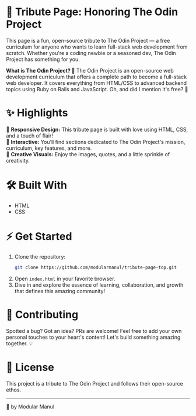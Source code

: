 # 🌟 Tribute Page: Honoring The Odin Project

This page is a fun, open-source tribute to The Odin Project — a free curriculum for anyone who wants to learn full-stack web development from scratch. Whether you're a coding newbie or a seasoned dev, The Odin Project has something for you.

**What is The Odin Project? 🤔**
The Odin Project is an open-source web development curriculum that offers a complete path to become a full-stack web developer. It covers everything from HTML/CSS to advanced backend topics using Ruby on Rails and JavaScript. Oh, and did I mention it's free? 🙌

# ✨ Highlights

📱 **Responsive Design:** This tribute page is built with love using HTML, CSS, and a touch of flair!  
🔖 **Interactive:** You’ll find sections dedicated to The Odin Project's mission, curriculum, key features, and more.  
🎨 **Creative Visuals:** Enjoy the images, quotes, and a little sprinkle of creativity.

# 🛠️ Built With

- HTML
- CSS

# ⚡ Get Started

1. Clone the repository:
   ```bash
   git clone https://github.com/modularmanul/tribute-page-top.git
   ```
2. Open `index.html` in your favorite browser.
3. Dive in and explore the essence of learning, collaboration, and growth that defines this amazing community!

# 🤝 Contributing

Spotted a bug? Got an idea? PRs are welcome! Feel free to add your own personal touches to your heart's content! Let's build something amazing together. 💡

# 📜 License

This project is a tribute to The Odin Project and follows their open-source ethos.

---

🖤 by Modular Manul
